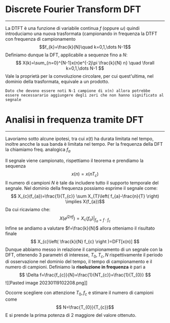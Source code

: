 # Discrete Fourier Transform DFT
---
La DTFT è una funzione di variabile continua $f$ (oppure $\omega$) quindi introduciamo una nuova trasformata (campionando in frequenza la DTFT con frequenza di campionamento $$f_{k}=\frac{k}{N}\quad k=0,1,\dots N-1$$
Definiamo dunque la DFT, applicabile a sequenze fino a $N$:
$$
X(k)=\sum_{n=0}^{N-1}x(n)e^{-2j\pi \frac{k}{N} n} \quad \forall k=0,1,\dots N-1
$$
Vale la proprietà per la convoluzione circolare, per cui quest'ultima, nel dominio della trasformata, equivale a un prodotto.

```ad-note
Dato che devono essere noti N-1 campione di x(n) allora potrebbe essere necessarario aggiungere degli zeri che non hanno significato al segnale
```


# Analisi in frequenza tramite DFT
---
Lavoriamo sotto alcune ipotesi, tra cui $x(t)$ ha durata limitata nel tempo, inoltre ancche la sua banda è limitata nel tempo.
Per la frequenza della DFT la chiamiamo freq. analogica $f_{a}$

Il segnale viene campionato, rispettiamo il teorema e prendiamo la sequenza $$
x(n)=x(nT_{c})
$$
Il numero di campioni $N$ è tale da includere tutto il supporto temporale del segnale.
Nel dominio della frequenza possiamo esprime il segnale come: $$
X_{c}(f_{a})=\frac{1}{T_{c}} \sum X_{T}\left( f_{a}-\frac{n}{T} \right)
 \implies X(f_{a})$$
 Da cui ricaviamo che:$$
X(e^{j 2\pi f})=X_{c}(f_{a})|_{f_{a}=f \cdot f_{c}}
$$
Infine se andiamo a valutare $f=\frac{k}{N}$ allora otteniamo il risultato finale $$
X_{c}\left( \frac{k}{N} f_{c} \right )=DFT[x(n)]
$$
Dunque abbiamo messo in relazione il campionamento di un segnale con la DFT, ottenendo 3 parametri di interesse, $T_{0},T_{c},N$ rispettivamente il periodo di osservazione nel dominio del tempo, il tempo di campionamento e il numero di campioni.
Definiamo la **risoluzione in frequenza** è pari a  $$
\Delta f=\frac{f_{c}}{N}=\frac{1}{NT_{c}}=\frac{1}{T_{0}}
$$
![[Pasted image 20230119102208.png]]

 Occorre scegliere con attenzione $T_{0}, f_{c}$ e stimare il numero di campioni come $$
N=\frac{T_{0}}{T_{c}}$$
E si prende la prima potenza di 2 maggiore del valore ottenuto.